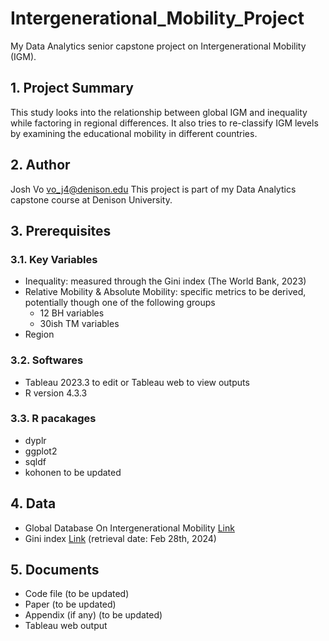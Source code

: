 # Intergenerational_Mobility_Project
My Data Analytics senior capstone project on Intergenerational Mobility (IGM).
## 1. Project Summary
This study looks into the relationship between global IGM and inequality while factoring in regional differences. It also tries to re-classify IGM levels by examining the educational mobility in different countries.
## 2. Author
Josh Vo
vo_j4@denison.edu
This project is part of my Data Analytics capstone course at Denison University. 
## 3. Prerequisites
### 3.1. Key Variables
- Inequality: measured through the Gini index (The World Bank, 2023)
- Relative Mobility & Absolute Mobility: specific metrics  to be derived, potentially though one of the following groups
  + 12 BH variables
  + 30ish TM variables
- Region
### 3.2. Softwares
- Tableau 2023.3 to edit or Tableau web to view outputs
- R version 4.3.3
### 3.3. R pacakages
- dyplr
- ggplot2
- sqldf
- kohonen
  to be updated
## 4. Data
- Global Database On Intergenerational Mobility  [Link](https://datacatalog.worldbank.org/search/dataset/0050771/global-database-on-intergenerational-mobility)
- Gini  index  [Link](https://data.worldbank.org/indicator/SI.POV.GINI?end=1999&start=1986&view=map&year=2009) (retrieval date: Feb 28th, 2024)
## 5. Documents
- Code file (to be updated)
- Paper (to be updated)
- Appendix (if any) (to be updated)
- Tableau web output 
